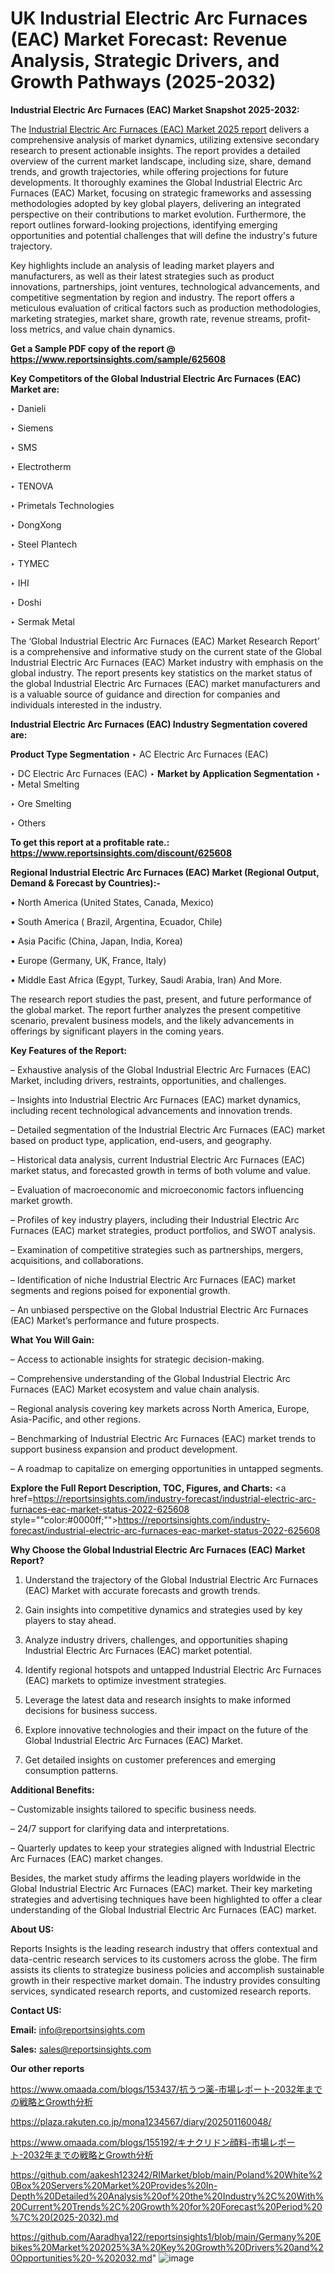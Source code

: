 # UK Industrial Electric Arc Furnaces (EAC) Market Forecast: Revenue Analysis, Strategic Drivers, and Growth Pathways (2025-2032)

<strong>Industrial Electric Arc Furnaces (EAC) Market Snapshot 2025-2032:</strong>

The <a href=https://www.reportsinsights.com/sample/625608>Industrial Electric Arc Furnaces (EAC) Market 2025 report</a> delivers a comprehensive analysis of market dynamics, utilizing extensive secondary research to present actionable insights. The report provides a detailed overview of the current market landscape, including size, share, demand trends, and growth trajectories, while offering projections for future developments. It thoroughly examines the Global Industrial Electric Arc Furnaces (EAC) Market, focusing on strategic frameworks and assessing methodologies adopted by key global players, delivering an integrated perspective on their contributions to market evolution. Furthermore, the report outlines forward-looking projections, identifying emerging opportunities and potential challenges that will define the industry's future trajectory.

Key highlights include an analysis of leading market players and manufacturers, as well as their latest strategies such as product innovations, partnerships, joint ventures, technological advancements, and competitive segmentation by region and industry. The report offers a meticulous evaluation of critical factors such as production methodologies, marketing strategies, market share, growth rate, revenue streams, profit-loss metrics, and value chain dynamics.

<strong>Get a Sample PDF copy of the report @ <a href=https://www.reportsinsights.com/sample/625608 style=color:#0000ff;>https://www.reportsinsights.com/sample/625608</a></strong>

<strong>Key Competitors of the Global Industrial Electric Arc Furnaces (EAC) Market are:</strong>

‣ Danieli

‣ Siemens

‣ SMS

‣ Electrotherm

‣ TENOVA

‣ Primetals Technologies

‣ DongXong

‣ Steel Plantech

‣ TYMEC

‣ IHI

‣ Doshi

‣ Sermak Metal

The ‘Global Industrial Electric Arc Furnaces (EAC) Market Research Report’ is a comprehensive and informative study on the current state of the Global Industrial Electric Arc Furnaces (EAC) Market industry with emphasis on the global industry. The report presents key statistics on the market status of the global Industrial Electric Arc Furnaces (EAC) market manufacturers and is a valuable source of guidance and direction for companies and individuals interested in the industry.

<strong>Industrial Electric Arc Furnaces (EAC) Industry Segmentation covered are:</strong>

<strong>Product Type Segmentation</strong>
‣
AC Electric Arc Furnaces (EAC)

‣ DC Electric Arc Furnaces (EAC)
‣ 
<strong>Market by Application Segmentation</strong>
‣
‣  Metal Smelting

‣ Ore Smelting

‣ Others

<strong>To get this report at a profitable rate.: <a href=https://www.reportsinsights.com/discount/625608 style=color:#0000ff;>https://www.reportsinsights.com/discount/625608</a></strong>

<strong>Regional Industrial Electric Arc Furnaces (EAC) Market (Regional Output, Demand &amp; Forecast by Countries):-</strong>

• North America (United States, Canada, Mexico)

• South America ( Brazil, Argentina, Ecuador, Chile)

• Asia Pacific (China, Japan, India, Korea)

• Europe (Germany, UK, France, Italy)

• Middle East Africa (Egypt, Turkey, Saudi Arabia, Iran) And More.

The research report studies the past, present, and future performance of the global market. The report further analyzes the present competitive scenario, prevalent business models, and the likely advancements in offerings by significant players in the coming years.

<strong>Key Features of the Report:</strong>

– Exhaustive analysis of the Global Industrial Electric Arc Furnaces (EAC) Market, including drivers, restraints, opportunities, and challenges.

– Insights into Industrial Electric Arc Furnaces (EAC) market dynamics, including recent technological advancements and innovation trends.

– Detailed segmentation of the Industrial Electric Arc Furnaces (EAC) market based on product type, application, end-users, and geography.

– Historical data analysis, current Industrial Electric Arc Furnaces (EAC) market status, and forecasted growth in terms of both volume and value.

– Evaluation of macroeconomic and microeconomic factors influencing market growth.

– Profiles of key industry players, including their Industrial Electric Arc Furnaces (EAC) market strategies, product portfolios, and SWOT analysis.

– Examination of competitive strategies such as partnerships, mergers, acquisitions, and collaborations.

– Identification of niche Industrial Electric Arc Furnaces (EAC) market segments and regions poised for exponential growth.

– An unbiased perspective on the Global Industrial Electric Arc Furnaces (EAC) Market’s performance and future prospects.

<strong>What You Will Gain:</strong>

– Access to actionable insights for strategic decision-making.

– Comprehensive understanding of the Global Industrial Electric Arc Furnaces (EAC) Market ecosystem and value chain analysis.

– Regional analysis covering key markets across North America, Europe, Asia-Pacific, and other regions.

– Benchmarking of Industrial Electric Arc Furnaces (EAC) market trends to support business expansion and product development.

– A roadmap to capitalize on emerging opportunities in untapped segments.

<strong>Explore the Full Report Description, TOC, Figures, and Charts:</strong>
<a href=https://reportsinsights.com/industry-forecast/industrial-electric-arc-furnaces-eac-market-status-2022-625608 style=""color:#0000ff;"">https://reportsinsights.com/industry-forecast/industrial-electric-arc-furnaces-eac-market-status-2022-625608</a>

<strong>Why Choose the Global Industrial Electric Arc Furnaces (EAC) Market Report?</strong>

1. Understand the trajectory of the Global Industrial Electric Arc Furnaces (EAC) Market with accurate forecasts and growth trends.

2. Gain insights into competitive dynamics and strategies used by key players to stay ahead.

3. Analyze industry drivers, challenges, and opportunities shaping Industrial Electric Arc Furnaces (EAC) market potential.

4. Identify regional hotspots and untapped Industrial Electric Arc Furnaces (EAC) markets to optimize investment strategies.

5. Leverage the latest data and research insights to make informed decisions for business success.

6. Explore innovative technologies and their impact on the future of the Global Industrial Electric Arc Furnaces (EAC) Market.

7. Get detailed insights on customer preferences and emerging consumption patterns.

<strong>Additional Benefits:</strong>

– Customizable insights tailored to specific business needs.

– 24/7 support for clarifying data and interpretations.

– Quarterly updates to keep your strategies aligned with Industrial Electric Arc Furnaces (EAC) market changes.

Besides, the market study affirms the leading players worldwide in the Global Industrial Electric Arc Furnaces (EAC) market. Their key marketing strategies and advertising techniques have been highlighted to offer a clear understanding of the Global Industrial Electric Arc Furnaces (EAC) market.

<strong><strong>About US</strong>:</strong>

Reports Insights is the leading research industry that offers contextual and data-centric research services to its customers across the globe. The firm assists its clients to strategize business policies and accomplish sustainable growth in their respective market domain. The industry provides consulting services, syndicated research reports, and customized research reports.

<strong>Contact US:</strong>

<p class=><b>Email:</b> <a href=mailto:info@reportsinsights.com>info@reportsinsights.com</a></p>
<p class=><b>Sales:</b> <a href=mailto:sales@reportsinsights.com>sales@reportsinsights.com</a></p>

<strong>Our other reports</strong>

<a href=https://www.omaada.com/blogs/153437/抗うつ薬-市場レポート-2032年までの戦略とGrowth分析>https://www.omaada.com/blogs/153437/抗うつ薬-市場レポート-2032年までの戦略とGrowth分析</a>

<a href=https://plaza.rakuten.co.jp/mona1234567/diary/202501160048/>https://plaza.rakuten.co.jp/mona1234567/diary/202501160048/</a>

<a href=https://www.omaada.com/blogs/155192/キナクリドン顔料-市場レポート-2032年までの戦略とGrowth分析>https://www.omaada.com/blogs/155192/キナクリドン顔料-市場レポート-2032年までの戦略とGrowth分析</a>

<a href=https://github.com/aakesh123242/RIMarket/blob/main/Poland%20White%20Box%20Servers%20Market%20Provides%20In-Depth%20Detailed%20Analysis%20of%20the%20Industry%2C%20With%20Current%20Trends%2C%20Growth%20for%20Forecast%20Period%20%7C%20(2025-2032).md>https://github.com/aakesh123242/RIMarket/blob/main/Poland%20White%20Box%20Servers%20Market%20Provides%20In-Depth%20Detailed%20Analysis%20of%20the%20Industry%2C%20With%20Current%20Trends%2C%20Growth%20for%20Forecast%20Period%20%7C%20(2025-2032).md</a>

<a href=https://github.com/Aaradhya122/reportsinsights1/blob/main/Germany%20Ebikes%20Market%202025%3A%20Key%20Growth%20Drivers%20and%20Opportunities%20-%202032.md>https://github.com/Aaradhya122/reportsinsights1/blob/main/Germany%20Ebikes%20Market%202025%3A%20Key%20Growth%20Drivers%20and%20Opportunities%20-%202032.md</a>"
![image](https://github.com/user-attachments/assets/cb9668b5-a85b-481c-94af-977c06e9a5c4)
